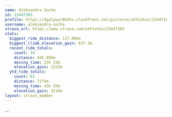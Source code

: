 ```yaml
---
name: Aleksandra Socha
id: 23447303
profile: https://dgalywyr863hv.cloudfront.net/pictures/athletes/23447303/14745546/4/large.jpg
username: aleksandra-socha
strava_url: https://www.strava.com/athletes/23447303
stats:
  biggest_ride_distance: 117.89km
  biggest_climb_elevation_gain: 637.2m
  recent_ride_totals:
    count: 34
    distance: 445.89km
    moving_time: 23h 23m
    elevation_gain: 2223m
  ytd_ride_totals:
    count: 61
    distance: 717km
    moving_time: 43h 55m
    elevation_gain: 3116m
layout: strava_member
--- 
```

...
